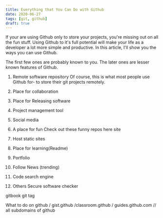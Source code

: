 ```yaml
---
title: Everything that You Can Do with Github
date: 2020-06-27
tags: [git, github]
draft: true
---
```


If your are using Github only to store your projects, you're missing out on all the fun stuff. Using Github to it's full potential will make your life as a developer a lot more simple and productive. In this article, I'll show you the ways you can use Github.

The first few ones are probably known to you. The later ones are lesser known features of Github.
1. Remote software repository
Of course, this is what most people use Github for- to store their git projects remotely. 
2. Place for collaboration
3. Place for Releasing software

4. Project management tool

5. Social media

6. A place for fun
Check out these funny repos  here site
7. Host static sites

7. Place for learning(Readme)

8. Portfolio

9. Follow News (trending)

10. Code search engine

11. Others Secure software checker

gitbook
git tag

What to do on github / gist.github /classroom.github / guides.github.com // all subdomains of github
